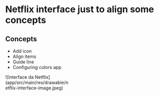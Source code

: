 # Netflix interface just to align some concepts

## Concepts
- Add icon
- Align items
- Guide line
- Configuring colors app

<div style="width:200px ; height:200px">
![Interface da Netflix](app/src/main/res/drawable/netflix-interface-image.jpeg)
</div>
